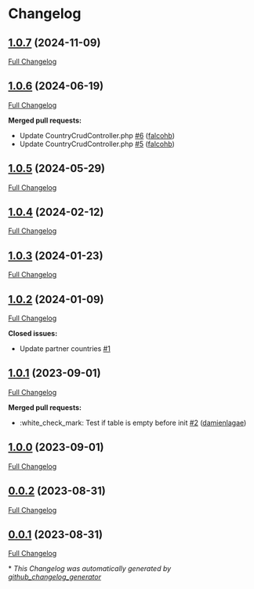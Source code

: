# Changelog

## [1.0.7](https://github.com/enabel/partner-countries-bundle/tree/1.0.7) (2024-11-09)

[Full Changelog](https://github.com/enabel/partner-countries-bundle/compare/1.0.6...1.0.7)

## [1.0.6](https://github.com/enabel/partner-countries-bundle/tree/1.0.6) (2024-06-19)

[Full Changelog](https://github.com/enabel/partner-countries-bundle/compare/1.0.5...1.0.6)

**Merged pull requests:**

- Update CountryCrudController.php [\#6](https://github.com/Enabel/partner-countries-bundle/pull/6) ([falcohb](https://github.com/falcohb))
- Update CountryCrudController.php [\#5](https://github.com/Enabel/partner-countries-bundle/pull/5) ([falcohb](https://github.com/falcohb))

## [1.0.5](https://github.com/enabel/partner-countries-bundle/tree/1.0.5) (2024-05-29)

[Full Changelog](https://github.com/enabel/partner-countries-bundle/compare/1.0.4...1.0.5)

## [1.0.4](https://github.com/enabel/partner-countries-bundle/tree/1.0.4) (2024-02-12)

[Full Changelog](https://github.com/enabel/partner-countries-bundle/compare/1.0.3...1.0.4)

## [1.0.3](https://github.com/enabel/partner-countries-bundle/tree/1.0.3) (2024-01-23)

[Full Changelog](https://github.com/enabel/partner-countries-bundle/compare/1.0.2...1.0.3)

## [1.0.2](https://github.com/enabel/partner-countries-bundle/tree/1.0.2) (2024-01-09)

[Full Changelog](https://github.com/enabel/partner-countries-bundle/compare/1.0.1...1.0.2)

**Closed issues:**

- Update partner countries [\#1](https://github.com/Enabel/partner-countries-bundle/issues/1)

## [1.0.1](https://github.com/enabel/partner-countries-bundle/tree/1.0.1) (2023-09-01)

[Full Changelog](https://github.com/enabel/partner-countries-bundle/compare/1.0.0...1.0.1)

**Merged pull requests:**

- :white\_check\_mark: Test if table is empty before init [\#2](https://github.com/Enabel/partner-countries-bundle/pull/2) ([damienlagae](https://github.com/damienlagae))

## [1.0.0](https://github.com/enabel/partner-countries-bundle/tree/1.0.0) (2023-09-01)

[Full Changelog](https://github.com/enabel/partner-countries-bundle/compare/0.0.2...1.0.0)

## [0.0.2](https://github.com/enabel/partner-countries-bundle/tree/0.0.2) (2023-08-31)

[Full Changelog](https://github.com/enabel/partner-countries-bundle/compare/0.0.1...0.0.2)

## [0.0.1](https://github.com/enabel/partner-countries-bundle/tree/0.0.1) (2023-08-31)

[Full Changelog](https://github.com/enabel/partner-countries-bundle/compare/74bbefc776aa028c24fb7553eb44049c04c6dabd...0.0.1)



\* *This Changelog was automatically generated by [github_changelog_generator](https://github.com/github-changelog-generator/github-changelog-generator)*
